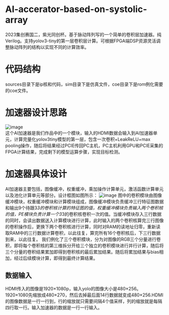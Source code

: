 # AI-accerator-based-on-systolic-array
2023集创赛国二，紫光同创杯。基于脉动阵列写的一个简单的卷积层加速器。纯Verilog。支持yolov3-tiny的第一层卷积层计算。可根据FPGA端DSP资源灵活调整脉动阵列的结构以实现不同的计算效率。  
# 代码结构
sources目录下是ip核和代码，sim目录下是仿真文件，coe目录下是rom例化需要的coe文件。
# 加速器设计思路
![image](https://github.com/odin2985/AI-accerator-based-on-systolic/assets/75004653/10ae2238-bd6b-4936-9ee7-ad46464fcef3)  
这个AI加速器是我们作品中的一个模块，输入的HDMI数据会输入到AI加速器单元，计算完量化yolov3tiny模型的第一层，包含一次卷积+LeakReLU+max pooling操作，随后将结果经过PCIE传回PC主机，PC主机利用GPU和PCIE采集的FPGA计算结果，完成剩下的模型运算步骤，实现目标检测。
# 加速器具体设计
AI加速器主要包括，图像缓冲，权重缓冲，乘加操作计算单元，激活函数计算单元以及池化计算单元等部分。设计框图如图所示：
![image](https://github.com/odin2985/AI-accerator-based-on-systolic/assets/75004653/fe332fc8-7d8d-41ea-86cc-282892c3dca1)
图中的卷积模块由图像缓冲模块，权重缓冲模块和计算模块组成，图像缓冲模块负责缓冲三行特征图数据和输出9个待跟3*3的卷积核计算的特征图的值，权重缓冲模块负责输入两个卷积核的值，PE模块负责计算一个3*3的卷积核卷积一次的值。当缓冲模块存入三行数据的同时，会读出数据送入计算模块进行计算，此时输入的两个卷积核算完三行图像的卷积操作后，更换下两个卷积核进行计算，同时对RAM的读地址归零，重新读取RAM中的三行数据计算卷积，以此往复，算完所有16个卷积核后，下三行数据到来，以此往复。
我们例化了三个卷积模块，分为对图像的RGB三个分量进行卷积，即将每个卷积核的第三维拆分开给三个独立的卷积模块进行并行计算，随后将三个分量的卷积结果累加即得到卷积核的最后累加结果。随后将累加结果与bias相加，经过后续模块计算，即得到最终计算结果。
## 数据输入
HDMI传入的图像是1920×1080p，输入yolo的图像大小是480×256。1920×1080先缩放成480×270，然后去掉最后面14行数据就变成480×256.HDMI的图像数据是一行一行到，行的缩放就只需要间隔4个值采样，列的缩放就是每隔四行取一行。输入加速器的数据是一行一行输入。


